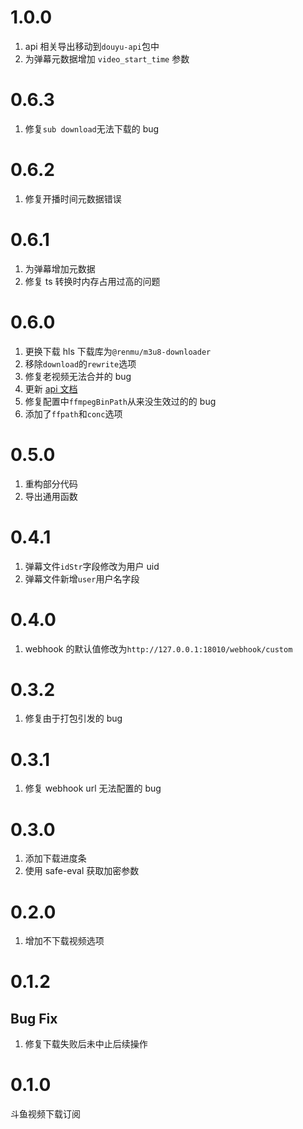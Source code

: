 # 1.0.0

1. api 相关导出移动到`douyu-api`包中
2. 为弹幕元数据增加 `video_start_time` 参数

# 0.6.3

1. 修复`sub download`无法下载的 bug

# 0.6.2

1. 修复开播时间元数据错误

# 0.6.1

1. 为弹幕增加元数据
2. 修复 ts 转换时内存占用过高的问题

# 0.6.0

1. 更换下载 hls 下载库为`@renmu/m3u8-downloader`
2. 移除`download`的`rewrite`选项
3. 修复老视频无法合并的 bug
4. 更新 [api 文档](./docs/api.md)
5. 修复配置中`ffmpegBinPath`从来没生效过的的 bug
6. 添加了`ffpath`和`conc`选项

# 0.5.0

1. 重构部分代码
2. 导出通用函数

# 0.4.1

1. 弹幕文件`idStr`字段修改为用户 uid
2. 弹幕文件新增`user`用户名字段

# 0.4.0

1. webhook 的默认值修改为`http://127.0.0.1:18010/webhook/custom`

# 0.3.2

1. 修复由于打包引发的 bug

# 0.3.1

1. 修复 webhook url 无法配置的 bug

# 0.3.0

1. 添加下载进度条
2. 使用 safe-eval 获取加密参数

# 0.2.0

1. 增加不下载视频选项

# 0.1.2

## Bug Fix

1. 修复下载失败后未中止后续操作

# 0.1.0

斗鱼视频下载订阅
